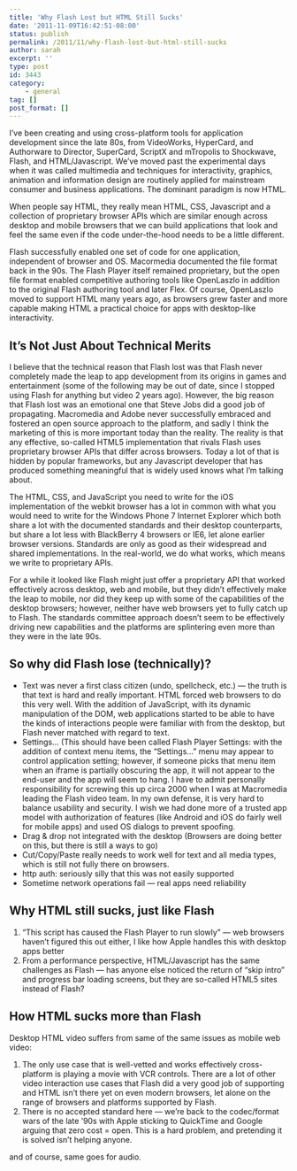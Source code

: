 ```yaml
---
title: 'Why Flash Lost but HTML Still Sucks'
date: '2011-11-09T16:42:51-08:00'
status: publish
permalink: /2011/11/why-flash-lost-but-html-still-sucks
author: sarah
excerpt: ''
type: post
id: 3443
category:
    - general
tag: []
post_format: []
---
```

I’ve been creating and using cross-platform tools for application development since the late 80s, from VideoWorks, HyperCard, and Authorware to Director, SuperCard, ScriptX and mTropolis to Shockwave, Flash, and HTML/Javascript. We’ve moved past the experimental days when it was called multimedia and techniques for interactivity, graphics, animation and information design are routinely applied for mainstream consumer and business applications. The dominant paradigm is now HTML.

When people say HTML, they really mean HTML, CSS, Javascript and a collection of proprietary browser APIs which are similar enough across desktop and mobile browsers that we can build applications that look and feel the same even if the code under-the-hood needs to be a little different.

Flash successfully enabled one set of code for one application, independent of browser and OS. Macormedia documented the file format back in the 90s. The Flash Player itself remained proprietary, but the open file format enabled competitive authoring tools like OpenLaszlo in addition to the original Flash authoring tool and later Flex. Of course, OpenLaszlo moved to support HTML many years ago, as browsers grew faster and more capable making HTML a practical choice for apps with desktop-like interactivity.

It’s Not Just About Technical Merits
------------------------------------

I believe that the technical reason that Flash lost was that Flash never completely made the leap to app development from its origins in games and entertainment (some of the following may be out of date, since I stopped using Flash for anything but video 2 years ago). However, the big reason that Flash lost was an emotional one that Steve Jobs did a good job of propagating. Macromedia and Adobe never successfully embraced and fostered an open source approach to the platform, and sadly I think the marketing of this is more important today than the reality. The reality is that any effective, so-called HTML5 implementation that rivals Flash uses proprietary browser APIs that differ across browsers. Today a lot of that is hidden by popular frameworks, but any Javascript developer that has produced something meaningful that is widely used knows what I’m talking about.

The HTML, CSS, and JavaScript you need to write for the iOS implementation of the webkit browser has a lot in common with what you would need to write for the Windows Phone 7 Internet Explorer which both share a lot with the documented standards and their desktop counterparts, but share a lot less with BlackBerry 4 browsers or IE6, let alone earlier browser versions. Standards are only as good as their widespread and shared implementations. In the real-world, we do what works, which means we write to proprietary APIs.

For a while it looked like Flash might just offer a proprietary API that worked effectively across desktop, web and mobile, but they didn’t effectively make the leap to mobile, nor did they keep up with some of the capabilities of the desktop browsers; however, neither have web browsers yet to fully catch up to Flash. The standards committee approach doesn’t seem to be effectively driving new capabilities and the platforms are splintering even more than they were in the late 90s.

So why did Flash lose (technically)?
------------------------------------

- Text was never a first class citizen (undo, spellcheck, etc.) — the truth is that text is hard and really important. HTML forced web browsers to do this very well. With the addition of JavaScript, with its dynamic manipulation of the DOM, web applications started to be able to have the kinds of interactions people were familiar with from the desktop, but Flash never matched with regard to text.
- Settings… (This should have been called Flash Player Settings: with the addition of context menu items, the “Settings…” menu may appear to control application setting; however, if someone picks that menu item when an iframe is partially obscuring the app, it will not appear to the end-user and the app will seem to hang. I have to admit personally responsibility for screwing this up circa 2000 when I was at Macromedia leading the Flash video team. In my own defense, it is very hard to balance usability and security. I wish we had done more of a trusted app model with authorization of features (like Android and iOS do fairly well for mobile apps) and used OS dialogs to prevent spoofing.
- Drag &amp; drop not integrated with the desktop (Browsers are doing better on this, but there is still a ways to go)
- Cut/Copy/Paste really needs to work well for text and all media types, which is still not fully there on browsers.
- http auth: seriously silly that this was not easily supported
- Sometime network operations fail — real apps need reliability

Why HTML still sucks, just like Flash
-------------------------------------

1. “This script has caused the Flash Player to run slowly” — web browsers haven’t figured this out either, I like how Apple handles this with desktop apps better
2. From a performance perspective, HTML/Javascript has the same challenges as Flash — has anyone else noticed the return of “skip intro” and progress bar loading screens, but they are so-called HTML5 sites instead of Flash?

How HTML sucks more than Flash
------------------------------

Desktop HTML video suffers from same of the same issues as mobile web video:

1. The only use case that is well-vetted and works effectively cross-platform is playing a movie with VCR controls. There are a lot of other video interaction use cases that Flash did a very good job of supporting and HTML isn’t there yet on even modern browsers, let alone on the range of browsers and platforms supported by Flash.
2. There is no accepted standard here — we’re back to the codec/format wars of the late ’90s with Apple sticking to QuickTime and Google arguing that zero cost = open. This is a hard problem, and pretending it is solved isn’t helping anyone.

and of course, same goes for audio.